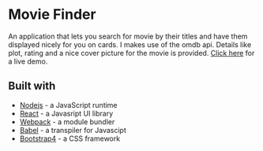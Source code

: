 # Movie Finder

An application that lets you search for movie by their titles and have them displayed nicely for you on cards. I makes use of the omdb api. Details like plot, rating and a nice cover picture for the movie is provided. [Click here]() for a live demo.  

## Built with
- [Nodejs](https://nodejs.org/en/docs/) - a JavaScript runtime
- [React](https://reactjs.org/docs/getting-started.html) - a Javasript UI library
- [Webpack](https://webpack.js.org/concepts/) - a module bundler
- [Babel](https://babeljs.io/) - a transpiler for Javascipt
- [Bootstrap4](https://getbootstrap.com/) - a CSS framework 

